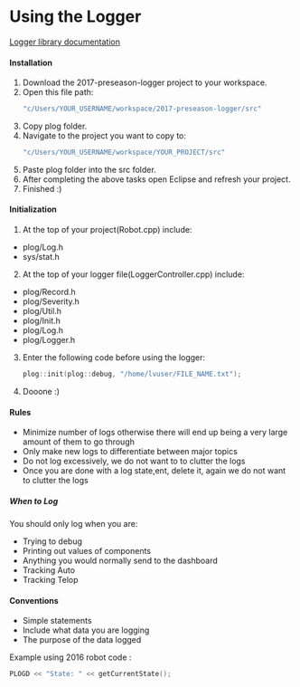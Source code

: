 # Using the Logger

[Logger library documentation](https://github.com/SergiusTheBest/plog)

#### Installation

1. Download the 2017-preseason-logger project to your workspace. 
2. Open this file path: 
      ```bash
      "c/Users/YOUR_USERNAME/workspace/2017-preseason-logger/src"
      ```
3. Copy plog folder.
4. Navigate to the project you want to copy to:
      ```bash
      "c/Users/YOUR_USERNAME/workspace/YOUR_PROJECT/src"
      ```
5. Paste plog folder into the src folder.
6. After completing the above tasks open Eclipse and refresh your project.
7. Finished :)

#### Initialization 

1. At the top of your project(Robot.cpp) include:
- plog/Log.h
- sys/stat.h
2. At the top of your logger file(LoggerController.cpp) include:
- plog/Record.h
- plog/Severity.h
- plog/Util.h
- plog/Init.h
- plog/Log.h
- plog/Logger.h
3. Enter the following code before using the logger: 

      ```c++
      plog::init(plog::debug, "/home/lvuser/FILE_NAME.txt");
      ```
      
4. Dooone :)

#### Rules

- Minimize number of logs otherwise there will end up being a very large amount of them to go through 
- Only make new logs to differentiate between major topics
- Do not log excessively, we do not want to to clutter the logs
- Once you are done with a log state,ent, delete it, again we do not want to clutter the logs

##### When to Log

You should only log when you are:
- Trying to debug
- Printing out values of components
- Anything you would normally send to the dashboard
- Tracking Auto
- Tracking Telop

#### Conventions

- Simple statements
- Include what data you are logging
- The purpose of the data logged

Example using 2016 robot code :

  ```c++
  PLOGD << "State: " << getCurrentState(); 
  ```
